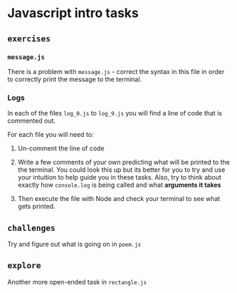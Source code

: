 # Javascript intro tasks

## `exercises`

### `message.js`

There is a problem with `message.js` - correct the syntax in this file in order to correctly print the message to the terminal.

### Logs

In each of the files `log_0.js` to `log_9.js` you will find a line of code that is commented out.

For each file you will need to:

1. Un-comment the line of code

2. Write a few comments of your own predicting what will be printed to the the terminal.
   You could look this up but its better for you to try and use your intuition to help guide you in these tasks.
   Also, try to think about exactly how `console.log` is being called and what **arguments it takes**
3. Then execute the file with Node and check your terminal to see what gets printed.

## `challenges`

Try and figure out what is going on in `poem.js`

## `explore`

Another more open-ended task in `rectangle.js`
